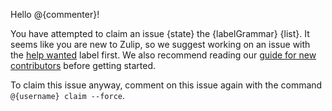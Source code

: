 Hello @{commenter}!

You have attempted to claim an issue {state} the {labelGrammar} {list}. It seems like you are new to Zulip, so we suggest working on an issue with the [help wanted](https://github.com/{repoOwner}/{repoName}/issues?q=is%3Aopen+is%3Aissue+no%3Aassignee+label%3A%22help+wanted%22) label first. We also recommend reading our [guide for new contributors](https://zulip.readthedocs.io/en/latest/overview/contributing.html) before getting started.

To claim this issue anyway, comment on this issue again with the command `@{username} claim --force`.
